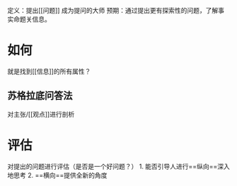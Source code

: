 定义：提出[[问题]]
成为提问的大师
预期：通过提出更有探索性的问题，了解事实命题关信息。

# 如何
就是找到[[信息]]的所有属性？

## 苏格拉底问答法
对主张/[[观点]]进行剖析
# 评估
对提出的问题进行评估（是否是一个好问题？）
	1. 能否引导人进行==纵向==深入地思考
	2. ==横向==提供全新的角度
